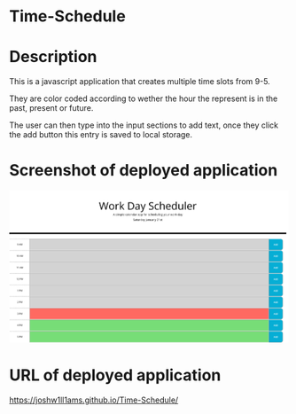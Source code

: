 # Time-Schedule

# Description 
This is a javascript application that creates multiple time slots from 9-5.

They are color coded according to wether the hour the represent is in the past, present or future.

The user can then type into the input sections to add text, once they click the add button this entry is saved to local storage.


# Screenshot of deployed application
![Image of site](/Images/DeployedApplication.png/?raw=true)




# URL of deployed application
https://joshw1ll1ams.github.io/Time-Schedule/